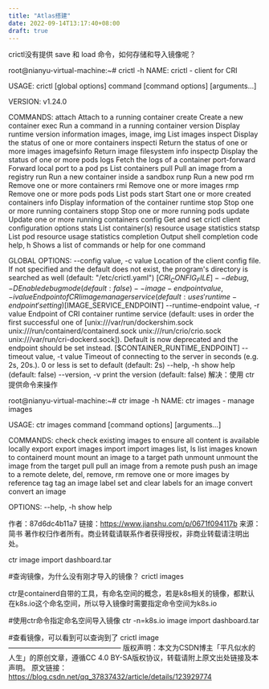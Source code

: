 ```yaml
---
title: "Atlas搭建"
date: 2022-09-14T13:17:40+08:00
draft: true
---
```


crictl没有提供 save 和 load 命令，如何存储和导入镜像呢？

root@nianyu-virtual-machine:~# crictl -h
NAME:
   crictl - client for CRI

USAGE:
   crictl [global options] command [command options] [arguments...]

VERSION:
   v1.24.0

COMMANDS:
   attach              Attach to a running container
   create              Create a new container
   exec                Run a command in a running container
   version             Display runtime version information
   images, image, img  List images
   inspect             Display the status of one or more containers
   inspecti            Return the status of one or more images
   imagefsinfo         Return image filesystem info
   inspectp            Display the status of one or more pods
   logs                Fetch the logs of a container
   port-forward        Forward local port to a pod
   ps                  List containers
   pull                Pull an image from a registry
   run                 Run a new container inside a sandbox
   runp                Run a new pod
   rm                  Remove one or more containers
   rmi                 Remove one or more images
   rmp                 Remove one or more pods
   pods                List pods
   start               Start one or more created containers
   info                Display information of the container runtime
   stop                Stop one or more running containers
   stopp               Stop one or more running pods
   update              Update one or more running containers
   config              Get and set crictl client configuration options
   stats               List container(s) resource usage statistics
   statsp              List pod resource usage statistics
   completion          Output shell completion code
   help, h             Shows a list of commands or help for one command

GLOBAL OPTIONS:
   --config value, -c value            Location of the client config file. If not specified and the default does not exist, the program's directory is searched as well (default: "/etc/crictl.yaml") [$CRI_CONFIG_FILE]
   --debug, -D                         Enable debug mode (default: false)
   --image-endpoint value, -i value    Endpoint of CRI image manager service (default: uses 'runtime-endpoint' setting) [$IMAGE_SERVICE_ENDPOINT]
   --runtime-endpoint value, -r value  Endpoint of CRI container runtime service (default: uses in order the first successful one of [unix:///var/run/dockershim.sock unix:///run/containerd/containerd.sock unix:///run/crio/crio.sock unix:///var/run/cri-dockerd.sock]). Default is now deprecated and the endpoint should be set instead. [$CONTAINER_RUNTIME_ENDPOINT]
   --timeout value, -t value           Timeout of connecting to the server in seconds (e.g. 2s, 20s.). 0 or less is set to default (default: 2s)
   --help, -h                          show help (default: false)
   --version, -v                       print the version (default: false)
解决：使用 ctr 提供命令来操作

root@nianyu-virtual-machine:~# ctr image -h
NAME:
   ctr images - manage images

USAGE:
   ctr images command [command options] [arguments...]

COMMANDS:
   check                    check existing images to ensure all content is available locally
   export                   export images
   import                   import images
   list, ls                 list images known to containerd
   mount                    mount an image to a target path
   unmount                  unmount the image from the target
   pull                     pull an image from a remote
   push                     push an image to a remote
   delete, del, remove, rm  remove one or more images by reference
   tag                      tag an image
   label                    set and clear labels for an image
   convert                  convert an image

OPTIONS:
   --help, -h  show help

作者：87d6dc4b11a7
链接：https://www.jianshu.com/p/0671f094117b
来源：简书
著作权归作者所有。商业转载请联系作者获得授权，非商业转载请注明出处。



ctr image import dashboard.tar

#查询镜像，为什么没有刚才导入的镜像？
crictl images

ctr是containerd自带的工具，有命名空间的概念，若是k8s相关的镜像，都默认在k8s.io这个命名空间，所以导入镜像时需要指定命令空间为k8s.io

#使用ctr命令指定命名空间导入镜像
ctr -n=k8s.io image import dashboard.tar

#查看镜像，可以看到可以查询到了
crictl image
————————————————
版权声明：本文为CSDN博主「平凡似水的人生」的原创文章，遵循CC 4.0 BY-SA版权协议，转载请附上原文出处链接及本声明。
原文链接：https://blog.csdn.net/qq_37837432/article/details/123929774